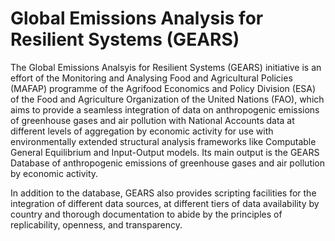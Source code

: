 # Global Emissions Analysis for Resilient Systems (GEARS)

The Global Emissions Analsyis for Resilient Systems (GEARS) initiative is an effort of the Monitoring and Analysing Food and Agricultural Policies (MAFAP) programme of the Agrifood Economics and Policy Division (ESA) of the Food and Agriculture Organization of the United Nations (FAO), which aims to provide a seamless integration of data on anthropogenic emissions of greenhouse gases and air pollution with National Accounts data at different levels of aggregation by economic activity for use with environmentally extended structural analysis frameworks like Computable General Equilibrium and Input-Output models. Its main output is the GEARS Database of anthropogenic emissions of greenhouse gases and air pollution by economic activity.

In addition to the database, GEARS also provides scripting facilities for the integration of different data sources, at different tiers of data availability by country and thorough documentation to abide by the principles of replicability, openness, and transparency.
